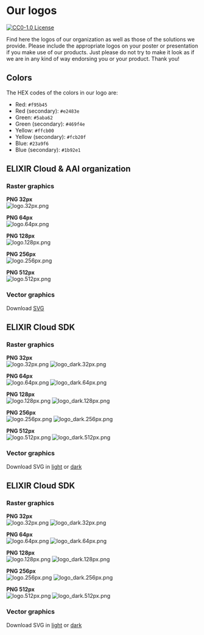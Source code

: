 # Our logos

[![CC0-1.0 License](https://img.shields.io/badge/License-CC0%201.0-orange.svg)](http://creativecommons.org/publicdomain/zero/1.0/)

Find here the logos of our organization as well as those of the solutions we
provide. Please include the appropriate logos on your poster or presentation if
you make use of our products. Just please do not try to make it look as if we
are in any kind of way endorsing you or your product. Thank you!

## Colors

The HEX codes of the colors in our logo are:

* Red: `#f95b45`
* Red (secondary): `#e2483e`
* Green: `#5aba62`
* Green (secondary): `#469f4e`
* Yellow: `#ffcb00`
* Yellow (secondary): `#fcb20f`
* Blue: `#23a9f6`
* Blue (secondary): `#1b92e1`

## ELIXIR Cloud & AAI organization

### Raster graphics

**PNG 32px**  
![logo.32px.png](org/logo.32px.png)

**PNG 64px**  
![logo.64px.png](org/logo.64px.png)

**PNG 128px**  
![logo.128px.png](org/logo.128px.png)

**PNG 256px**  
![logo.256px.png](org/logo.256px.png)

**PNG 512px**  
![logo.512px.png](org/logo.512px.png)

### Vector graphics

Download [SVG](org/logo.svg)

## ELIXIR Cloud SDK

### Raster graphics

**PNG 32px**  
![logo.32px.png](cloud/logo.32px.png)
![logo_dark.32px.png](cloud/logo_dark.32px.png)

**PNG 64px**  
![logo.64px.png](cloud/logo.64px.png)
![logo_dark.64px.png](cloud/logo_dark.64px.png)

**PNG 128px**  
![logo.128px.png](cloud/logo.128px.png)
![logo_dark.128px.png](cloud/logo_dark.128px.png)

**PNG 256px**  
![logo.256px.png](cloud/logo.256px.png)
![logo_dark.256px.png](cloud/logo_dark.256px.png)

**PNG 512px**  
![logo.512px.png](cloud/logo.512px.png)
![logo_dark.512px.png](cloud/logo_dark.512px.png)

### Vector graphics

Download SVG in [light](cloud/logo.svg) or [dark](cloud/logo_dark.svg)

## ELIXIR Cloud SDK

### Raster graphics

**PNG 32px**  
![logo.32px.png](cloud_sdk/logo.32px.png)
![logo_dark.32px.png](cloud_sdk/logo_dark.32px.png)

**PNG 64px**  
![logo.64px.png](cloud_sdk/logo.64px.png)
![logo_dark.64px.png](cloud_sdk/logo_dark.64px.png)

**PNG 128px**  
![logo.128px.png](cloud_sdk/logo.128px.png)
![logo_dark.128px.png](cloud_sdk/logo_dark.128px.png)

**PNG 256px**  
![logo.256px.png](cloud_sdk/logo.256px.png)
![logo_dark.256px.png](cloud_sdk/logo_dark.256px.png)

**PNG 512px**  
![logo.512px.png](cloud_sdk/logo.512px.png)
![logo_dark.512px.png](cloud_sdk/logo_dark.512px.png)

### Vector graphics

Download SVG in [light](cloud_sdk/logo.svg) or [dark](cloud_sdk/logo_dark.svg)
